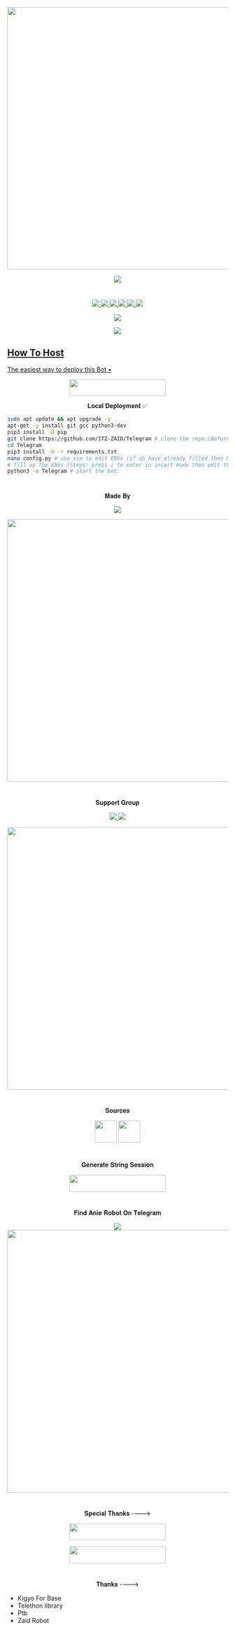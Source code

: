 <p align="center"><a href="https://github.com/ITZ-ZAID/Telegram"><img src="https://img.shields.io/badge/𝐀𝐧𝐢𝐞%20𝐑𝐨𝐛𝐨𝐭-red?&style=flat-square?&logo=github" width=600px></a></p>
<p align="center"><a href="https://github.com/ITZ-ZAID/Telegram"><img src="https://telegra.ph/file/c05d22bcb94fb92b354db.jpg"></a></p>

#

<p align="center">
<a href="https://github.com/ITZ-ZAID/Telegram/network/members"><img src="https://img.shields.io/github/forks/ITZ-ZAID/Telegram?style=social" />
<img src="https://img.shields.io/github/stars/ITZ-ZAID/Telegram?style=social" />
<img src="https://img.shields.io/github/watchers/ITZ-ZAID/Telegram?style=social" />
<a href="https://github.com/ITZ-ZAID/Telegram"><img src="https://img.shields.io/github/repo-size/ITZ-ZAID/Telegram?style=social&logo=github" />
<a href="https://perso.crans.org/besson/LICENSE.html"><img src="https://img.shields.io/badge/License-GPLv3-blue.svg?style=social&logo=github" />
<a href="https://app.codacy.com/manual/ITZ-ZAID/Telegram/dashboard"><img src="https://img.shields.io/codacy/grade/d1726ee34f964a9a9b1ac509c6d90729?color=gold&logo=github&style=social" />
</p>

<p align="center"><img src="https://github-readme-stats.vercel.app/api/pin/?username=ITZ-ZAID&repo=Telegram&theme=dark" /></a></p>
<p align="center"><a href="https://github.com/ITZ-ZAID/Telegram/"><img src="https://badges.frapsoft.com/os/v2/open-source.svg?style=social" />
</p>

## How To Host
The easiest way to deploy this Bot
•
<p align="center"><a href="https://zaid.vercel.app/"> <img src="https://img.shields.io/badge/Deploy%20To%20Heroku-black?style=for-the-badge&logo=heroku" width="220" height="38.45"/></a></p>


<p align="center">𝐋𝐨𝐜𝐚𝐥 𝐃𝐞𝐩𝐥𝐨𝐲𝐦𝐞𝐧𝐭 ✅</p>

```sh
sudo apt update && apt upgrade -y
apt-get -y install git gcc python3-dev
pip3 install -U pip
git clone https://github.com/ITZ-ZAID/Telegram # clone the repo.(Before Cloning Make Sure uh have Filled Your Vars in config.ini)
cd Telegram
pip3 install -U -r requirements.txt
nano config.py # use vim to edit ENVs (if uh have already filled then Run start command
# fill up the ENVs (Steps: press i to enter in insert mode then edit the file. Press Esc to exit the editing mode then type :wq! and press Enter key to save the file).
python3 -m Telegram # start the bot.
```

#

<p align="center">𝐌𝐚𝐝𝐞 𝐁𝐲</p>

<p align="center">
    <a href="https://t.me/Timesisnotwaiting"> <img src="https://img.shields.io/badge/Anie-Master-ff69b4" /> </a>
</p>
<a href="https://t.me/Timesisnotwaiting"><img src="https://img.shields.io/badge/Iƚȥ%20Zαιԃ-gold?&style=for-the-badge&logo=telegram" width=600px></a></p>


#

<p align="center">𝐒𝐮𝐩𝐩𝐨𝐫𝐭 𝐆𝐫𝐨𝐮𝐩</p>

<p align="center">
    <a href="https://t.me/TheSupportChat"> <img src="https://img.shields.io/badge/Join-Our-green" /> <img src="https://img.shields.io/badge/Support-Group-critical" /> </a>
</p>
<a href="https://t.me/TheUpdatesChannel"><img src="https://img.shields.io/badge/Telegram-𝐔𝐩𝐝𝐚𝐭𝐞%20'𝐬%20𝐂𝐡𝐚𝐧𝐧𝐞𝐥%20-gold?&style=flat-square?&logo=telegram" width=600px></a></p>


#

<p align="center">𝐒𝐨𝐮𝐫𝐜𝐞𝐬</p>

<p align="center">
    <img src="https://img.shields.io/badge/Python-black" width=50px/>   <img src="https://img.shields.io/badge/Telethn-black" width=50px/>
</p>

#

<p align="center">𝐆𝐞𝐧𝐞𝐫𝐚𝐭𝐞 𝐒𝐭𝐫𝐢𝐧𝐠 𝐒𝐞𝐬𝐬𝐢𝐨𝐧</p>

<p align="center"><a href="https://t.me/StringSession_GeneratorBot"> <img src="https://img.shields.io/badge/String%20Session-black?style=for-the-badge&logo=replit" width="220" height="38.45"/></a></p>
 
#

<p align="center">𝐅𝐢𝐧𝐝 𝐀𝐧𝐢𝐞 𝐑𝐨𝐛𝐨𝐭 𝐎𝐧 𝐓𝐞𝐥𝐞𝐠𝐫𝐚𝐦</p>

<p align="center">
    <a href="https://t.me/Anierobot_bot"><img src="https://img.shields.io/badge/Best-Bot-ff69b4" /></a>
    <a href="https://t.me/Anierobot_bot"><img src="https://img.shields.io/badge/Telegram-𝐀𝐧𝐢𝐞%20𝐑𝐨𝐛𝐨𝐭-gold?&style=flat-square?&logo=telegram" width=600px></a></p>
</p>

#

<p align="center">𝐒𝐩𝐞𝐜𝐢𝐚𝐥 𝐓𝐡𝐚𝐧𝐤𝐬 ----> </p>

<p align="center"><a href="https://t.me/Timesisnotwaiting"><img src="https://img.shields.io/badge/ᴛᴇʟᴇɢʀᴀᴍ-𝐙𝐚𝐢𝐝-black?&style=for-the-badge&logo=telegram" width="220" height="38.45"></a></p>
<p align="center"><a href="https://t.me/Shubhanshutya"><img src="https://img.shields.io/badge/ᴛᴇʟᴇɢʀᴀᴍ-𝐒𝐡𝐮𝐛𝐡𝐚𝐧𝐬𝐡𝐮-black?&style=for-the-badge&logo=telegram" width="220" height="38.45"></a></p>

#


<p align="center"> 𝐓𝐡𝐚𝐧𝐤𝐬 ----> </p>

- Kigyo For Base
- Telethon library
- Ptb
- Zaid Robot

